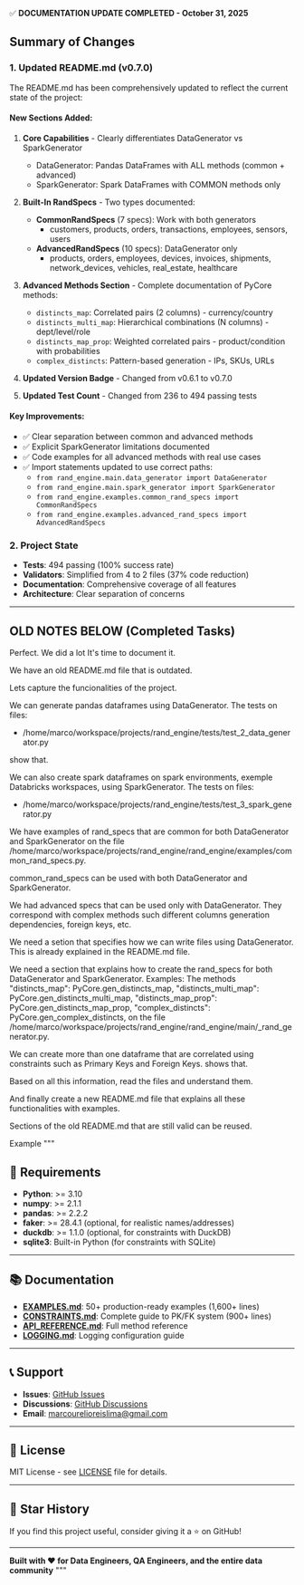 ✅ **DOCUMENTATION UPDATE COMPLETED - October 31, 2025**

## Summary of Changes

### 1. **Updated README.md (v0.7.0)**

The README.md has been comprehensively updated to reflect the current state of the project:

#### **New Sections Added:**

1. **Core Capabilities** - Clearly differentiates DataGenerator vs SparkGenerator
   - DataGenerator: Pandas DataFrames with ALL methods (common + advanced)
   - SparkGenerator: Spark DataFrames with COMMON methods only

2. **Built-In RandSpecs** - Two types documented:
   - **CommonRandSpecs** (7 specs): Work with both generators
     * customers, products, orders, transactions, employees, sensors, users
   - **AdvancedRandSpecs** (10 specs): DataGenerator only
     * products, orders, employees, devices, invoices, shipments, network_devices, vehicles, real_estate, healthcare

3. **Advanced Methods Section** - Complete documentation of PyCore methods:
   - `distincts_map`: Correlated pairs (2 columns) - currency/country
   - `distincts_multi_map`: Hierarchical combinations (N columns) - dept/level/role
   - `distincts_map_prop`: Weighted correlated pairs - product/condition with probabilities
   - `complex_distincts`: Pattern-based generation - IPs, SKUs, URLs

4. **Updated Version Badge** - Changed from v0.6.1 to v0.7.0
5. **Updated Test Count** - Changed from 236 to 494 passing tests

#### **Key Improvements:**

- ✅ Clear separation between common and advanced methods
- ✅ Explicit SparkGenerator limitations documented
- ✅ Code examples for all advanced methods with real use cases
- ✅ Import statements updated to use correct paths:
  * `from rand_engine.main.data_generator import DataGenerator`
  * `from rand_engine.main.spark_generator import SparkGenerator`
  * `from rand_engine.examples.common_rand_specs import CommonRandSpecs`
  * `from rand_engine.examples.advanced_rand_specs import AdvancedRandSpecs`

### 2. **Project State**

- **Tests**: 494 passing (100% success rate)
- **Validators**: Simplified from 4 to 2 files (37% code reduction)
- **Documentation**: Comprehensive coverage of all features
- **Architecture**: Clear separation of concerns

---

## OLD NOTES BELOW (Completed Tasks)

Perfect. We did a lot It's time to document it.


We have an old README.md file that is outdated.

Lets capture the funcionalities of the project.

We can generate pandas dataframes using DataGenerator. The tests on files:

- /home/marco/workspace/projects/rand_engine/tests/test_2_data_generator.py

show that.

We can also create spark dataframes on spark environments, exemple Databricks workspaces, using SparkGenerator. The tests on files:
- /home/marco/workspace/projects/rand_engine/tests/test_3_spark_generator.py


We have examples of rand_specs that are common for both DataGenerator and SparkGenerator on the file /home/marco/workspace/projects/rand_engine/rand_engine/examples/common_rand_specs.py.

common_rand_specs can be used with both DataGenerator and SparkGenerator.

We had advanced specs that can be used only with DataGenerator. They correspond with complex methods such different columns generation dependencies, foreign keys, etc. 

We need a setion that specifies how we can write files using DataGenerator. This is already explained in the README.md file.

We need a section that explains how to create the rand_specs for both DataGenerator and SparkGenerator.
Examples: The methods       "distincts_map": PyCore.gen_distincts_map,
      "distincts_multi_map": PyCore.gen_distincts_multi_map,
      "distincts_map_prop": PyCore.gen_distincts_map_prop,
      "complex_distincts": PyCore.gen_complex_distincts, on the file /home/marco/workspace/projects/rand_engine/rand_engine/main/_rand_generator.py.

We can create more than one dataframe that are correlated using constraints such as Primary Keys and Foreign Keys.  shows that.

Based on all this information, read the files and understand them. 

And finally create a new README.md file that explains all these functionalities with examples.

Sections of the old README.md that are still valid can be reused.

Example
"""
## 📄 Requirements

- **Python**: >= 3.10
- **numpy**: >= 2.1.1
- **pandas**: >= 2.2.2
- **faker**: >= 28.4.1 (optional, for realistic names/addresses)
- **duckdb**: >= 1.1.0 (optional, for constraints with DuckDB)
- **sqlite3**: Built-in Python (for constraints with SQLite)

---

## 📚 Documentation

- **[EXAMPLES.md](./EXAMPLES.md)**: 50+ production-ready examples (1,600+ lines)
- **[CONSTRAINTS.md](./docs/CONSTRAINTS.md)**: Complete guide to PK/FK system (900+ lines)
- **[API_REFERENCE.md](./docs/API_REFERENCE.md)**: Full method reference
- **[LOGGING.md](./docs/LOGGING.md)**: Logging configuration guide

---

## 📞 Support

- **Issues**: [GitHub Issues](https://github.com/marcoaureliomenezes/rand_engine/issues)
- **Discussions**: [GitHub Discussions](https://github.com/marcoaureliomenezes/rand_engine/discussions)
- **Email**: marcourelioreislima@gmail.com

---

## 📄 License

MIT License - see [LICENSE](LICENSE) file for details.

---

## 🌟 Star History

If you find this project useful, consider giving it a ⭐ on GitHub!

---

**Built with ❤️ for Data Engineers, QA Engineers, and the entire data community**
"""